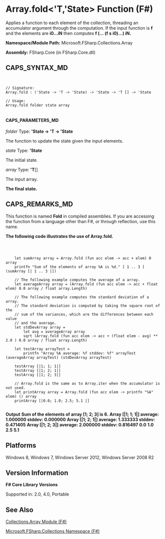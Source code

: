 # Array.fold<'T,'State> Function (F#)

Applies a function to each element of the collection, threading an accumulator argument through the computation. If the input function is **f** and the elements are **i0...iN** then computes **f (... (f s i0)...) iN.**

**Namespace/Module Path:** Microsoft.FSharp.Collections.Array

**Assembly:** FSharp.Core (in FSharp.Core.dll)


## CAPS_SYNTAX_MD



```


// Signature:
Array.fold : ('State -> 'T -> 'State) -> 'State -> 'T [] -> 'State

// Usage:
Array.fold folder state array


```



#### CAPS_PARAMETERS_MD
*folder*
Type: **'State -&gt; 'T -&gt; 'State**


The function to update the state given the input elements.


*state*
Type: **'State**


The initial state.


*array*
Type: **'T**[[]](http://msdn.microsoft.com/en-us/library/def20292-9aae-4596-9275-b94e594f8493)


The input array.



**The final state.**
## CAPS_REMARKS_MD
This function is named **Fold** in compiled assemblies. If you are accessing the function from a language other than F#, or through reflection, use this name.

**The following code illustrates the use of Array.fold.**


```



    let sumArray array = Array.fold (fun acc elem -> acc + elem) 0 array
    printfn "Sum of the elements of array %A is %d." [ 1 .. 3 ] (sumArray [| 1 .. 3 |])

    // The following example computes the average of a array.
    let averageArray array = (Array.fold (fun acc elem -> acc + float elem) 0.0 array / float array.Length)

    // The following example computes the standard deviation of a array.
    // The standard deviation is computed by taking the square root of the
    // sum of the variances, which are the differences between each value
    // and the average.
    let stdDevArray array =
        let avg = averageArray array
        sqrt (Array.fold (fun acc elem -> acc + (float elem - avg) ** 2.0 ) 0.0 array / float array.Length)

    let testArray arrayTest =
        printfn "Array %A average: %f stddev: %f" arrayTest (averageArray arrayTest) (stdDevArray arrayTest)

    testArray [|1; 1; 1|]
    testArray [|1; 2; 1|]
    testArray [|1; 2; 3|]

    // Array.fold is the same as to Array.iter when the accumulator is not used.
    let printArray array = Array.fold (fun acc elem -> printfn "%A" elem) () array
    printArray [|0.0; 1.0; 2.5; 5.1 |]


```



**Output**
**Sum of the elements of array [1; 2; 3] is 6.**
**Array [|1; 1; 1|] average: 1.000000 stddev: 0.000000**
**Array [|1; 2; 1|] average: 1.333333 stddev: 0.471405**
**Array [|1; 2; 3|] average: 2.000000 stddev: 0.816497**
**0.0**
**1.0**
**2.5**
**5.1**
## Platforms
Windows 8, Windows 7, Windows Server 2012, Windows Server 2008 R2


## Version Information
**F# Core Library Versions**

Supported in: 2.0, 4.0, Portable




## See Also
[Collections.Array Module &#40;F&#35;&#41;](Collections.Array+Module+%28F%23%29.md)

[Microsoft.FSharp.Collections Namespace &#40;F&#35;&#41;](Microsoft.FSharp.Collections+Namespace+%28F%23%29.md)

